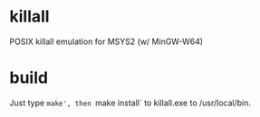 # killall

POSIX killall emulation for MSYS2 (w/ MinGW-W64)

# build

Just type `make', then `make install` to killall.exe to /usr/local/bin.

